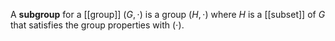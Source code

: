A **subgroup** for a [[group]] $(G,\cdot)$ is a group $(H, \cdot)$ where $H$ is a [[subset]] of $G$ that satisfies the group properties with $(\cdot)$.
